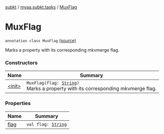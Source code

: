 [subkt](../../index.md) / [myaa.subkt.tasks](../index.md) / [MuxFlag](./index.md)

# MuxFlag

`annotation class MuxFlag` [(source)](https://github.com/Myaamori/SubKt/blob/0.1.8/src/main/kotlin/myaa/subkt/tasks/muxtask.kt#L25)

Marks a property with its corresponding mkvmerge flag.

### Constructors

| Name | Summary |
|---|---|
| [&lt;init&gt;](-init-.md) | `MuxFlag(flag: `[`String`](https://kotlinlang.org/api/latest/jvm/stdlib/kotlin/-string/index.html)`)`<br>Marks a property with its corresponding mkvmerge flag. |

### Properties

| Name | Summary |
|---|---|
| [flag](flag.md) | `val flag: `[`String`](https://kotlinlang.org/api/latest/jvm/stdlib/kotlin/-string/index.html) |

